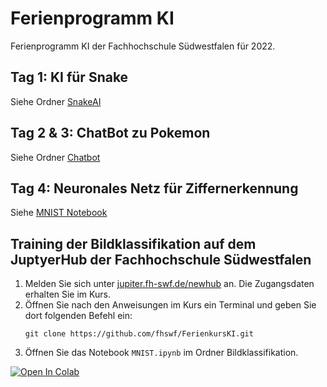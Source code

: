 # Ferienprogramm KI

Ferienprogramm KI der Fachhochschule Südwestfalen für 2022.

## Tag 1: KI für Snake
Siehe Ordner [SnakeAI](SnakeAI)

## Tag 2 & 3: ChatBot zu Pokemon
Siehe Ordner [Chatbot](Chatbot)

## Tag 4: Neuronales Netz für Ziffernerkennung
Siehe [MNIST Notebook](MNIST.ipynb)


## Training der Bildklassifikation auf dem JuptyerHub der Fachhochschule Südwestfalen

1. Melden Sie sich unter [jupiter.fh-swf.de/newhub](https://jupiter.fh-swf.de/newhub) an. Die Zugangsdaten erhalten Sie im Kurs.
2. Öffnen Sie nach den Anweisungen im Kurs ein Terminal und geben Sie dort folgenden Befehl ein:
    ```
    git clone https://github.com/fhswf/FerienkursKI.git
    ```
3. Öffnen Sie das Notebook `MNIST.ipynb` im Ordner Bildklassifikation.

[![Open In Colab](https://colab.research.google.com/assets/colab-badge.svg)](https://colab.research.google.com/github/fhswf/FerienkursKI)
